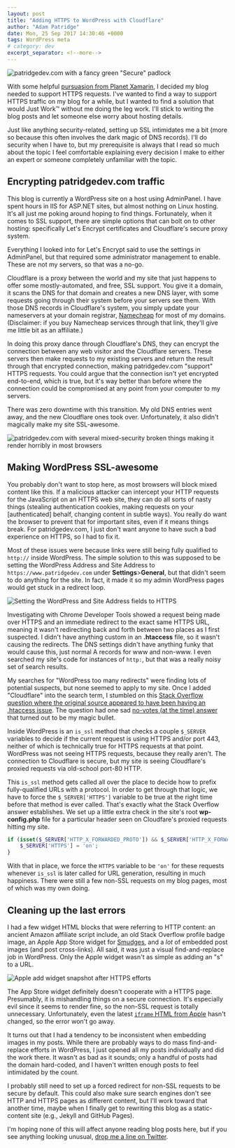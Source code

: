 ```yaml
---
layout: post
title: "Adding HTTPS to WordPress with Cloudflare"
author: "Adam Patridge"
date: Mon, 25 Sep 2017 14:30:46 +0000
tags: WordPress meta
# category: dev
excerpt_separator: <!--more-->
---
```


![patridgedev.com with a fancy green "Secure" padlock](/wp-content/uploads/2017/09/patridgedev-chrome-https-secure-and-happy.png)

With some helpful [pursuasion from Planet Xamarin](https://github.com/planetxamarin/planetxamarin/issues/334), I decided my blog needed to support HTTPS requests. I've wanted to find a way to support HTTPS traffic on my blog for a while, but I wanted to find a solution that would Just Work™ without me doing the leg work. I'll stick to writing the blog posts and let someone else worry about hosting details.

Just like anything security-related, setting up SSL intimidates me a bit (more so because this often involves the dark magic of DNS records). I'll do security when I have to, but my prerequisite is always that I read so much about the topic I feel comfortable explaining every decision I make to either an expert or someone completely unfamiliar with the topic.

<!--more-->

## Encrypting patridgedev.com traffic

This blog is currently a WordPress site on a host using AdminPanel. I have spent hours in IIS for ASP.NET sites, but almost nothing on Linux hosting. It's all just me poking around hoping to find things. Fortunately, when it comes to SSL support, there are simple options that can bolt on to other hosting: specifically Let's Encrypt certificates and Cloudflare's secure proxy system.

Everything I looked into for Let's Encrypt said to use the settings in AdminPanel, but that required some administrator management to enable. These are not my servers, so that was a no-go.

Cloudflare is a proxy between the world and my site that just happens to offer some mostly-automated, and free, SSL support. You give it a domain, it scans the DNS for that domain and creates a new DNS layer, with some requests going through their system before your servers see them. With those DNS records in Cloudflare's system, you simply update your nameservers at your domain registrar, [Namecheap](…) for most of my domains. (Disclaimer: if you buy Namecheap services through that link, they'll give me little bit as an affiliate.)

In doing this proxy dance through Cloudflare's DNS, they can encrypt the connection between any web visitor and the Cloudflare servers. These servers then make requests to my existing servers and return the result through that encrypted connection, making patridgedev.com "support" HTTPS requests. You could argue that the connection isn't yet encrypted end-to-end, which is true, but it's way better than before where the connection could be compromised at any point from your computer to my servers.

There was zero downtime with this transition. My old DNS entries went away, and the new Cloudflare ones took over. Unfortunately, it also didn't magically make my site SSL-awesome.

![patridgedev.com with several mixed-security broken things making it render horribly in most browsers](/wp-content/uploads/2017/09/patridgedev-https-but-broken-styles-and-scripts.png)

## Making WordPress SSL-awesome

You probably don't want to stop here, as most browsers will block mixed content like this. If a malicious attacker can intercept your HTTP requests for the JavaScript on an HTTPS web site, they can do all sorts of nasty things (stealing authentication cookies, making requests on your [authenticated] behalf, changing content in subtle ways). You really do want the browser to prevent that for important sites, even if it means things break. For patridgedev.com, I just don't want anyone to have such a bad experience on HTTPS, so I had to fix it.

Most of these issues were because links were still being fully qualified to `http://` inside WordPress. The simple solution to this was supposed to be setting the WordPress Address and Site Address to `https://www.patridgedev.com` under **Settings**>**General**, but that didn't seem to do anything for the site. In fact, it made it so my admin WordPress pages would get stuck in a redirect loop.

![Setting the WordPress and Site Address fields to HTTPS](/wp-content/uploads/2017/09/wordpress-set-site-address.png)

Investigating with Chrome Developer Tools showed a request being made over HTTPS and an immediate redirect to the exact same HTTPS URL, meaning it wasn't redirecting back and forth between two places as I first suspected. I didn't have anything custom in an **.htaccess** file, so it wasn't causing the redirects. The DNS settings didn't have anything funky that would cause this, just normal A records for www and non-www. I even searched my site's code for instances of `http:`, but that was a really noisy set of search results.

My searches for "WordPress too many redirects" were finding lots of potential suspects, but none seemed to apply to my site. Once I added "Cloudflare" into the search term, I stumbled on this [Stack Overflow question where the original source appeared to have been having an .htaccess issue](https://stackoverflow.com/q/32642876/48700). The question had one sad [no-votes (at the time) answer](https://stackoverflow.com/a/38614655/48700) that turned out to be my magic bullet.

Inside WordPress is an `is_ssl` method that checks a couple `$_SERVER` variables to decide if the current request is using HTTPS and/or port 443, neither of which is technically true for HTTPS requests at that point. WordPress was not seeing HTTPS requests, because they really aren't. The connection to Cloudflare is secure, but my site is seeing Cloudflare's proxied requests via old-school port-80 HTTP. 

This `is_ssl` method gets called all over the place to decide how to prefix fully-qualified URLs with a protocol. In order to get through that logic, we have to force the `$_SERVER['HTTPS']` variable to be true at the right time before that method is ever called. That's exactly what the Stack Overflow answer establishes. We set up a little extra check in the site's root **wp-config.php** file for a particular header seen on Cloudfare's proxied requests hitting my site.

```php
if (isset($_SERVER['HTTP_X_FORWARDED_PROTO']) && $_SERVER['HTTP_X_FORWARDED_PROTO'] == 'https') {
    $_SERVER['HTTPS'] = 'on';
}
```

With that in place, we force the `HTTPS` variable to be `'on'` for these requests whenever `is_ssl` is later called for URL generation, resulting in much happiness. There were still a few non-SSL requests on my blog pages, most of which was my own doing.

## Cleaning up the last errors

I had a few widget HTML blocks that were referring to HTTP content: an ancient Amazon affiliate script include, an old Stack Overflow profile badge image, an Apple App Store widget for [Smudges](http://pdev.co/smudges_ios), and a _lot_ of embedded post images (and post cross-links). All said, it was just a visual find-and-replace job in WordPress. Only the Apple widget wasn't as simple as adding an "s" to a URL.

![Apple add widget snapshot after HTTPS efforts](/wp-content/uploads/2017/09/app-store-widget-smudges.png)

The App Store widget definitely doesn't cooperate with a HTTPS page. Presumably, it is mishandling things on a secure connection. It's especially evil since it seems to render fine, so the non-SSL request is totally unnecessary. Unfortunately, even the latest [`iframe` HTML from Apple](https://widgets.itunes.apple.com/) hasn't changed, so the error won't go away.

It turns out that I had a tendency to be inconsistent when embedding images in my posts. While there are probably ways to do mass find-and-replace efforts in WordPress, I just opened all my posts individually and did the work there. It wasn't as bad as it sounds; only a handful of posts had the domain hard-coded, and I haven't written enough posts to feel intimidated by the count.

I probably still need to set up a forced redirect for non-SSL requests to be secure by default. This could also make sure search engines don't see HTTP and HTTPS pages as different content, but I'll work toward that another time, maybe when I finally get to rewriting this blog as a static-content site (e.g., Jekyll and GitHub Pages).

I'm hoping none of this will affect anyone reading blog posts here, but if you see anything looking unusual, [drop me a line on Twitter](https://twitter.com/patridgedev).
